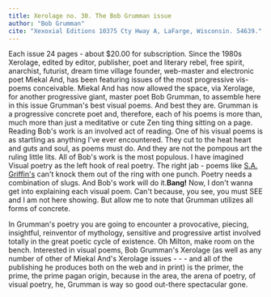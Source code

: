 ```yaml
---
title: Xerolage no. 30. The Bob Grumman issue
author: "Bob Grumman"
cite: "Xexoxial Editions 10375 Cty Hway A, LaFarge, Wisconsin. 54639."
---
```


Each issue 24 pages - about $20.00 for subscription. Since the 1980s Xerolage, edited by editor, publisher, poet and literary rebel, free spirit, anarchist, futurist, dream time village founder, web-master and electronic poet Miekal And, has been featuring issues of the most progressive vis-poems conceivable. Miekal And has now allowed the space, via Xerolage, for another progressive giant, master poet Bob Grumman, to assemble here in this issue Grumman's best visual poems. And best they are. Grumman is a progressive concrete poet and, therefore, each of his poems is more than, much more than just a meditative or cute Zen ting thing sitting on a page. Reading Bob's work is an involved act of reading. One of his visual poems is as startling as anything I've ever encountered. They cut to the heat heart and guts and soul, as poems must do. And they are not the pompous art the ruling little lits. All of Bob's work is the most populous. I have imagined Visual poetry as the left hook of real poetry. The right jab - poems like [S.A. Griffin's](http://thehold2002b.tripod.com/march2002/sagriffin.html) can't knock them out of the ring with one punch. Poetry needs a combination of slugs. And Bob's work will do it.**Bang!** Now, I don't wanna get into explaining each visual poem. Can't because, you see, you must SEE and I am not here showing. But allow me to note that Grumman utilizes all forms of concrete.

In Grumman's poetry you are going to encounter a provocative, piecing, insightful, reinventor of mythology, sensitive and progressive artist involved totally in the great poetic cycle of existence. Oh Milton, make room on the bench. Interested in visual poems, Bob Grumman's Xerolage (as well as any number of other of Miekal And's Xerolage issues - - - and all of the publishing he produces both on the web and in print) is the primer, the prime, the prime pagan origin, because in the area, the arena of poetry, of visual poetry, he, Grumman is way so good out-there spectacular gone.
